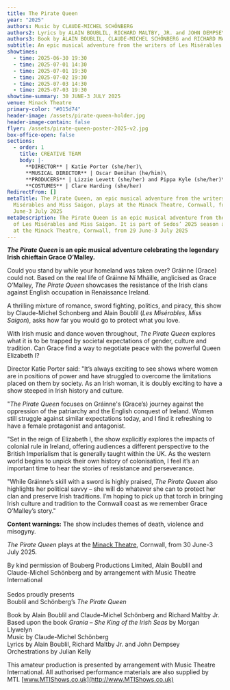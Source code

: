 ```yaml
---
title: The Pirate Queen
year: "2025"
authors: Music by CLAUDE-MICHEL SCHÖNBERG
authors2: Lyrics by ALAIN BOUBLIL, RICHARD MALTBY, JR. and JOHN DEMPSEY
authors3: Book by ALAIN BOUBLIL, CLAUDE-MICHEL SCHÖNBERG and RICHARD MALTBY, JR.
subtitle: An epic musical adventure from the writers of Les Misérables and Miss Saigon
showtimes:
  - time: 2025-06-30 19:30
  - time: 2025-07-01 14:30
  - time: 2025-07-01 19:30
  - time: 2025-07-02 19:30
  - time: 2025-07-03 14:30
  - time: 2025-07-03 19:30
showtime-summary: 30 JUNE-3 JULY 2025
venue: Minack Theatre
primary-color: "#015d74"
header-image: /assets/pirate-queen-holder.jpg
header-image-contain: false
flyer: /assets/pirate-queen-poster-2025-v2.jpg
box-office-open: false
sections:
  - order: 1
    title: CREATIVE TEAM
    body: |-
      **DIRECTOR** | Katie Porter (she/her)\
      **MUSICAL DIRECTOR** | Oscar Denihan (he/him)\
      **PRODUCERS** | Lizzie Levett (she/her) and Pippa Kyle (she/her)\
      **COSTUMES** | Clare Harding (she/her)
RedirectFrom: []
metaTitle: The Pirate Queen, an epic musical adventure from the writers of Les
  Misérables and Miss Saigon, plays at the Minack Theatre, Cornwall, from 29
  June-3 July 2025
metaDescription: The Pirate Queen is an epic musical adventure from the writers
  of Les Misérables and Miss Saigon. It is part of Sedos’ 2025 season and plays
  at the Minack Theatre, Cornwall, from 29 June-3 July 2025
---
```

***The Pirate Queen* is an epic musical adventure celebrating the legendary Irish chieftain Grace O’Malley.** 

Could you stand by while your homeland was taken over? Gráinne (Grace) could not. Based on the real life of Gráinne Ní Mháille, anglicised as Grace O’Malley, *The Pirate Queen* showcases the resistance of the Irish clans against English occupation in Renaissance Ireland. 

A thrilling mixture of romance, sword fighting, politics, and piracy, this show by Claude-Michel Schonberg and Alain Boublil (*Les Misérables*, *Miss Saigon*), asks how far you would go to protect what you love. 

With Irish music and dance woven throughout, *The Pirate Queen* explores what it is to be trapped by societal expectations of gender, culture and tradition. Can Grace find a way to negotiate peace with the powerful Queen Elizabeth I?

Director Katie Porter said: "It’s always exciting to see shows where women are in positions of power and have struggled to overcome the limitations placed on them by society. As an Irish woman, it is doubly exciting to have a show steeped in Irish history and culture. 

"*The Pirate Queen* focuses on Gráinne's (Grace’s) journey against the oppression of the patriarchy and the English conquest of Ireland. Women still struggle against similar expectations today, and I find it refreshing to have a female protagonist and antagonist.

"Set in the reign of Elizabeth I, the show explicitly explores the impacts of colonial rule in Ireland, offering audiences a different perspective to the British Imperialism that is generally taught within the UK. As the western world begins to unpick their own history of colonisation, I feel it’s an important time to hear the stories of resistance and perseverance.

"While Gráinne’s skill with a sword is highly praised, *The Pirate Queen* also highlights her political savvy – she will do whatever she can to protect her clan and preserve Irish traditions. I’m hoping to pick up that torch in bringing Irish culture and tradition to the Cornwall coast as we remember Grace O’Malley’s story."

**Content warnings:** The show includes themes of death, violence and misogyny. 

*The Pirate Queen* plays at the [Minack Theatre](https://www.minack.com/), Cornwall, from 30 June-3 July 2025.

By kind permission of Bouberg Productions Limited, Alain Boublil and Claude-Michel Schönberg and by arrangement with Music Theatre International\
\
Sedos proudly presents\
Boublil and Schönberg’s *The Pirate Queen*

Book by Alain Boublil and Claude-Michel Schönberg and Richard Maltby Jr.\
Based upon the book *Grania – She King of the Irish Seas* by Morgan Llywelyn\
Music by Claude-Michel Schönberg\
Lyrics by Alain Boublil, Richard Maltby Jr. and John Dempsey\
Orchestrations by Julian Kelly 

This amateur production is presented by arrangement with Music Theatre International. All authorised performance materials are also supplied by MTI. [www.MTIShows.co.uk](http://www.MTIShows.co.uk)